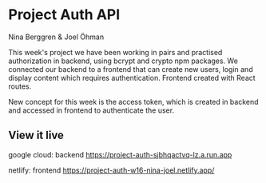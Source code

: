 # Project Auth API 
Nina Berggren & Joel Öhman

This week's project we have been working in pairs and practised authorization in backend, using bcrypt and crypto npm packages. 
We connected our backend to a frontend that can create new users, login and display content which requires authentication. Frontend created with React routes.

New concept for this week is the access token, which is created in backend and accessed in frontend to authenticate the user.

## View it live

google cloud:
backend 
https://project-auth-sjbhqactvq-lz.a.run.app

netlify:
frontend
https://project-auth-w16-nina-joel.netlify.app/
